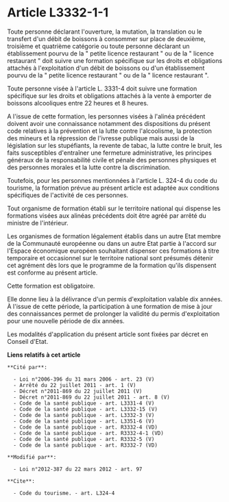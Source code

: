 # Article L3332-1-1

Toute personne déclarant l'ouverture, la mutation, la translation ou le transfert d'un débit de boissons à consommer sur
place de deuxième, troisième et quatrième catégorie ou toute personne déclarant un établissement pourvu de la " petite
licence restaurant " ou de la " licence restaurant " doit suivre une formation spécifique sur les droits et obligations
attachés à l'exploitation d'un débit de boissons ou d'un établissement pourvu de la " petite licence restaurant " ou de la "
licence restaurant ". 

Toute personne visée à l'article L. 3331-4 doit suivre une formation spécifique sur les droits et obligations attachés à la
vente à emporter de boissons alcooliques entre 22 heures et 8 heures. 

A l'issue de cette formation, les personnes visées à l'alinéa précédent doivent avoir une connaissance notamment des
dispositions du présent code relatives à la prévention et la lutte contre l'alcoolisme, la protection des mineurs et la
répression de l'ivresse publique mais aussi de la législation sur les stupéfiants, la revente de tabac, la lutte contre le
bruit, les faits susceptibles d'entraîner une fermeture administrative, les principes généraux de la responsabilité civile et
pénale des personnes physiques et des personnes morales et la lutte contre la discrimination. 

Toutefois, pour les personnes mentionnées à l'article L. 324-4 du code du tourisme, la formation prévue au présent article
est adaptée aux conditions spécifiques de l'activité de ces personnes. 

Tout organisme de formation établi sur le territoire national qui dispense les formations visées aux alinéas précédents doit
être agréé par arrêté du ministre de l'intérieur. 

Les organismes de formation légalement établis dans un autre Etat membre de la Communauté européenne ou dans un autre Etat
partie à l'accord sur l'Espace économique européen souhaitant dispenser ces formations à titre temporaire et occasionnel sur
le territoire national sont présumés détenir cet agrément dès lors que le programme de la formation qu'ils dispensent est
conforme au présent article. 

Cette formation est obligatoire. 

Elle donne lieu à la délivrance d'un permis d'exploitation valable dix années. À l'issue de cette période, la participation à
une formation de mise à jour des connaissances permet de prolonger la validité du permis d'exploitation pour une nouvelle
période de dix années. 

Les modalités d'application du présent article sont fixées par décret en Conseil d'Etat.

**Liens relatifs à cet article**

	**Cité par**:

	  - Loi n°2006-396 du 31 mars 2006 - art. 23 (V)
	  - Arrêté du 22 juillet 2011 - art. 1 (V)
	  - Décret n°2011-869 du 22 juillet 2011 (V)
	  - Décret n°2011-869 du 22 juillet 2011 - art. 8 (V)
	  - Code de la santé publique - art. L3331-4 (V)
	  - Code de la santé publique - art. L3332-15 (V)
	  - Code de la santé publique - art. L3332-3 (V)
	  - Code de la santé publique - art. L3351-6 (V)
	  - Code de la santé publique - art. R3332-4 (VD)
	  - Code de la santé publique - art. R3332-4-1 (VD)
	  - Code de la santé publique - art. R3332-5 (V)
	  - Code de la santé publique - art. R3332-7 (VD)

	**Modifié par**:

	  - Loi n°2012-387 du 22 mars 2012 - art. 97

	**Cite**:

	  - Code du tourisme. - art. L324-4
